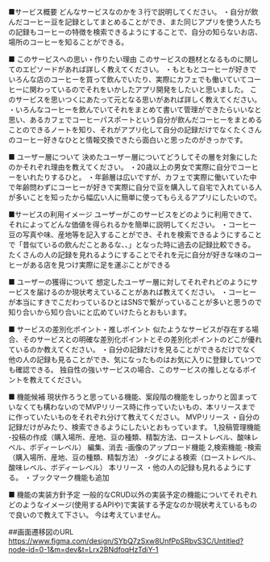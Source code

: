 ■サービス概要
どんなサービスなのかを３行で説明してください。
・自分が飲んだコーヒー豆を記録としてまとめることができ、また同じアプリを使う人たちの記録もコーヒーの特徴を検索できるようにすることで、自分の知らないお店、場所のコーヒーを知ることができる。

■ このサービスへの思い・作りたい理由
このサービスの題材となるものに関してのエピソードがあれば詳しく教えてください。
・もともとコーヒーが好きでいろんな店のコーヒーを買って飲んでいたり、実際にカフェでも働いていてコーヒーに関わっているのでそれをいかしたアプリ開発をしたいと思いました。
このサービスを思いつくにあたって元となる思いがあれば詳しく教えてください。
・いろんなコーヒーを飲んでいてそれをまとめて書いて管理ができたらいいなと思い、あるカフェでコーヒーパスポートという自分が飲んだコーヒーをまとめることのできるノートを知り、それがアプリ化して自分の記録だけでなくたくさんのコーヒー好きなひとと情報交換できたら面白いと思ったのがきっかです。

■ ユーザー層について
決めたユーザー層についてどうしてその層を対象にしたのかそれぞれ理由を教えてください。
・20歳以上の男女で実際に自分でコーヒーをいれたりするひと。
・年齢層は広いですが、カフェで実際に働いていた中で年齢問わずにコーヒーが好きで実際に自分で豆を購入して自宅で入れている人が多いことを知ったから幅広い人に簡単に使ってもらえるアプリにしたいので。

■サービスの利用イメージ
ユーザーがこのサービスをどのように利用できて、それによってどんな価値を得られるかを簡単に説明してください。
・コーヒー豆の写真や味、産地等を記入することができ、それを検索できるようにすることで「昔似ているの飲んだことあるな、、」となった時に過去の記録比較できる。
たくさんの人の記録を見れるようにすることでそれを元に自分が好きな味のコーヒーがある店を見つけ実際に足を運ぶことができる

■ ユーザーの獲得について
想定したユーザー層に対してそれぞれどのようにサービスを届けるのか現状考えていることがあれば教えてください。
・コーヒーが本当にすきでこだわっているひとはSNSで繋がっていることが多いと思うので知り合いから知り合いにと広めていけたらとおもいます。

■ サービスの差別化ポイント・推しポイント
似たようなサービスが存在する場合、そのサービスとの明確な差別化ポイントとその差別化ポイントのどこが優れているのか教えてください。
・自分の記録だけを見ることができるだけでなく他の人の記録も見ることができ、気になったものはお気に入りに登録していつでも確認できる。
独自性の強いサービスの場合、このサービスの推しとなるポイントを教えてください。

■ 機能候補
現状作ろうと思っている機能、案段階の機能をしっかりと固まっていなくても構わないのでMVPリリース時に作っていたいもの、本リリースまでに作っていたいものをそれぞれ分けて教えてください。
MVPリリース
・自分の記録だけがみたり、検索できるようにしたいとおもっています。
1,投稿管理機能
-投稿の作成（購入場所、産地、豆の種類、精製方法、ローストレベル、酸味レベル、ボディーレベル）
編集、消去
-画像のアップロード機能
2,検索機能
-検索（購入場所、産地、豆の種類、精製方法）
-タグによる検索（ローストレベル、酸味レベル、ボディーレベル）
本リリース
・他の人の記録も見れるようにする。
・ブックマーク機能も追加


■ 機能の実装方針予定
一般的なCRUD以外の実装予定の機能についてそれぞれどのようなイメージ(使用するAPIや)で実装する予定なのか現状考えているもので良いので教えて下さい。
今は考えていません。

##画面遷移図のURL
https://www.figma.com/design/SYbQ7zSxw8UnfPpSRbvS3C/Untitled?node-id=0-1&m=dev&t=Lrx2BNdfoqHzTdiY-1